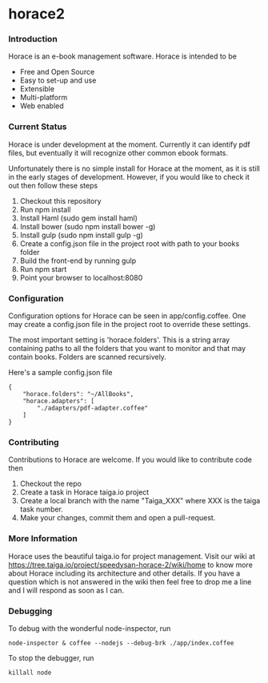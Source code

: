 # horace2

### Introduction
Horace is an e-book management software. Horace is intended to be
- Free and Open Source
- Easy to set-up and use
- Extensible
- Multi-platform
- Web enabled

### Current Status
Horace is under development at the moment. Currently it can identify pdf files, but eventually it will recognize other common ebook formats.

Unfortunately there is no simple install for Horace at the moment, as it is still in the early stages of development. However, if you would like to check it out then follow these steps

1. Checkout this repository
2. Run npm install
3. Install Haml (sudo gem install haml)
4. Install bower (sudo npm install bower -g)
5. Install gulp (sudo npm install gulp -g)
6. Create a config.json file in the project root with path to your books folder
7. Build the front-end by running gulp
8. Run npm start
9. Point your browser to localhost:8080

### Configuration
Configuration options for Horace can be seen in app/config.coffee. One may create a config.json file in the project root to override these settings.

The most important setting is 'horace.folders'. This is a string array containing paths to all the folders that you want to monitor and that may contain books. Folders are scanned recursively.

Here's a sample config.json file

```
{
	"horace.folders": "~/AllBooks",
	"horace.adapters": [
		"./adapters/pdf-adapter.coffee"
	]
}
```

### Contributing
Contributions to Horace are welcome. If you would like to contribute code then
1. Checkout the repo
2. Create a task in Horace taiga.io project
3. Create a local branch with the name "Taiga_XXX" where XXX is the taiga task number.
4. Make your changes, commit them and open a pull-request.

### More Information
Horace uses the beautiful taiga.io for project management. Visit our wiki at https://tree.taiga.io/project/speedysan-horace-2/wiki/home to know more about Horace including its architecture and other details. If you have a question which is not answered in the wiki then feel free to drop me a line and I will respond as soon as I can.

### Debugging
To debug with the wonderful node-inspector, run

```
node-inspector & coffee --nodejs --debug-brk ./app/index.coffee
```

To stop the debugger, run

```
killall node
```
